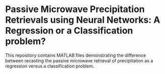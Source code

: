 # Passive Microwave Precipitation Retrievals using Neural Networks: A Regression or a Classification problem?
This repository contains MATLAB files demonstrating the difference between recasting the passive microwave retrieval of precipitation as a regression versus a classification problem.
